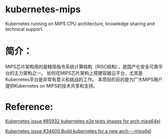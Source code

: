 # kubernetes-mips
Kubernetes running on MIPS CPU architecture, knowledge sharing and technical support.

# 简介：
MIPS芯片架构用的是精简指令系统计算结构（RISC结构），是国产化安全可靠平台的主力架构之一。 如何在MIPS芯片架构上搭建容器云平台，尤其是Kubernetes平台是非常有意义和挑战的工作。 本项目的目的是为广大MIPS用户提供Kubernetes on MIPS的技术共享和支持。

# Reference:
[Kubernetes issue #85932 kubernetes e2e tests images for arch mips64el](https://github.com/kubernetes/kubernetes/issues/85932)

[Kubernetes issue #34600 Build kubernetes for a new arch---mips6el](https://github.com/kubernetes/kubernetes/issues/34600)
